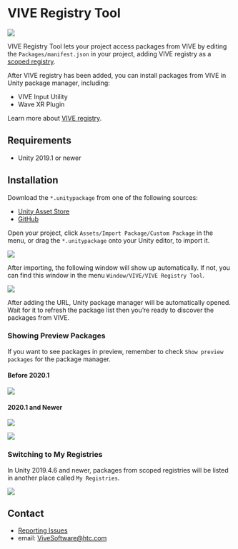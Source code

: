 # VIVE Registry Tool

![](https://i.imgur.com/wSJoP22.png)

VIVE Registry Tool lets your project access packages from VIVE by editing the `Packages/manifest.json` in your project, adding VIVE registry as a [scoped registry](https://docs.unity3d.com/Manual/upm-scoped.html).

After VIVE registry has been added, you can install packages from VIVE in Unity package manager, including:

- VIVE Input Utility
- Wave XR Plugin

Learn more about [VIVE registry](https://developer.vive.com/resources/knowledgebase/vive-registry/).

## Requirements

- Unity 2019.1 or newer

## Installation

Download the `*.unitypackage` from one of the following sources:

- [Unity Asset Store](http://u3d.as/1Z1N)
- [GitHub](https://github.com/ViveSoftware/vive-registry-tool/releases)

Open your project, click `Assets/Import Package/Custom Package` in the menu, or drag the `*.unitypackage` onto your Unity editor, to import it.

![](https://i.imgur.com/vF0OsZf.png)

After importing, the following window will show up automatically. If not, you can find this window in the menu `Window/VIVE/VIVE Registry Tool`.

![](https://i.imgur.com/nhjZmuv.png)

After adding the URL, Unity package manager will be automatically opened. Wait for it to refresh the package list then you’re ready to discover the packages from VIVE.

### Showing Preview Packages

If you want to see packages in preview, remember to check `Show preview packages` for the package manager.

#### Before 2020.1

![](https://i.imgur.com/kx4dcyv.png)

#### 2020.1 and Newer 

![](https://i.imgur.com/Noks4Dq.png)

![](https://i.imgur.com/PgzoF7Z.png)

### Switching to My Registries

In Unity 2019.4.6 and newer, packages from scoped registries will be listed in another place called `My Registries`.

![](https://i.imgur.com/gAWlUAF.png)

## Contact

- [Reporting Issues](https://github.com/ViveSoftware/vive-registry-tool/issues)
- email: ViveSoftware@htc.com 